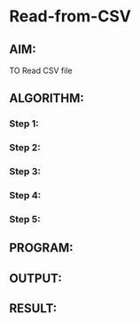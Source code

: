# Read-from-CSV

## AIM:
TO Read CSV file
## ALGORITHM:
### Step 1:
### Step 2:
### Step 3:
### Step 4:
### Step 5:

## PROGRAM:

## OUTPUT:

## RESULT:
